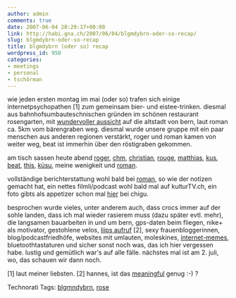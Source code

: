 ```yaml
---
author: admin
comments: true
date: 2007-06-04 20:29:17+00:00
link: http://habi.gna.ch/2007/06/04/blgmdybrn-oder-so-recap/
slug: blgmdybrn-oder-so-recap
title: blgmdybrn (oder so) recap
wordpress_id: 950
categories:
- meetings
- personal
- tschörman
---
```


wie jeden ersten montag im mai (oder so) trafen sich einige internetpsychopathen [1] zum gemeinsam bier- und eistee-trinken. diesmal aus bahnhofsumbauteschnischen gründen im schönen restaurant rosengarten, mit [wundervoller aussicht](http://bloxxs.org/?p=747) auf die altstadt von bern, laut roman ca. 5km vom bärengraben weg.
diesmal wurde unsere gruppe mit ein paar menschen aus anderen regionen verstärkt, roger und roman kamen von weiter weg, beat ist immerhin über den röstigraben gekommen.

am tisch sassen heute abend [roger](http://kulturtv.ch/), [chm](http://bloxxs.org/), [christian](http://hymnos.existenz.ch/), [rouge](http://www.rouge.ch/blog), [matthias](http://metablog.ch/), [kus](http://starfrosch.ch/), [beat](http://busblog2.blogspot.com/), [this](http://borniert.com/), [küsu](http://www.2xm.org/), meine wenigkeit und [roman](http://blog.yoda.ch/).

vollständige berichterstattung wohl bald bei [roman](http://blog.yoda.ch/), so wie der notizen gemacht hat, ein nettes filmli/podcast wohl bald mal auf kulturTV.ch, ein foto gibts als appetizer schon mal [hier](http://bloxxs.org/?p=751) bei chigu.

besprochen wurde vieles, unter anderem auch, dass crocs immer auf der sohle landen, dass ich mal wieder rasierem muss (dazu später evtl. mehr), die langsamen bauarbeiten in und um bern, gps-daten beim fliegen, nike+ als motivator, gestohlene velos, [liips aufruf](http://www.liip.ch/company/jobs/) [2], sexy frauenbloggerinnen, blog/podcastfriedhöfe, websites mit umlauten, moleskines, [internet-memes](http://flickr.com/photos/habi/508063541/), bluetoothtastaturen und sicher sonst noch was, das ich hier vergessen habe. lustig und gemütlich war's auf alle fälle. nächstes mal ist am 2. juli, wo, das schauen wir dann noch.

[1] laut meiner liebsten.
[2] hannes, ist das [meaningful](http://blog.liip.ch/archive/2007/05/30/write-about-our-job-offerings-win-a-liipod.html) genug :-) ?



Technorati Tags: [blgmndybrn](http://www.technorati.com/tag/blgmndybrn), [rose](http://www.technorati.com/tag/rose)
